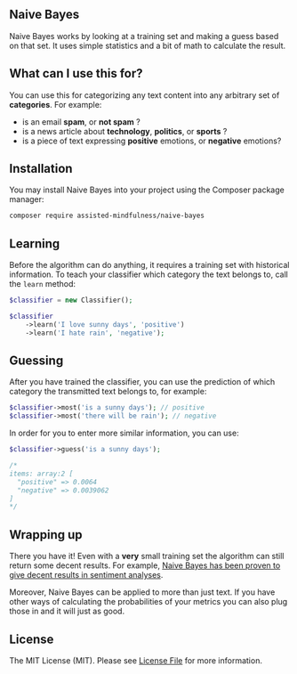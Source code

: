 ## Naive Bayes

Naive Bayes works by looking at a training set and making a guess based on that set.
It uses simple statistics and a bit of math to calculate the result. 

## What can I use this for?

You can use this for categorizing any text content into any arbitrary set of **categories**. For example:

- is an email **spam**, or **not spam** ?
- is a news article about **technology**, **politics**, or **sports** ?
- is a piece of text expressing **positive** emotions, or **negative** emotions?

## Installation

You may install Naive Bayes into your project using the Composer package manager:

```bash
composer require assisted-mindfulness/naive-bayes
```

## Learning

Before the algorithm can do anything, it requires a training set with historical information. To teach your classifier which category the text belongs to, call the `learn` method:

```php
$classifier = new Classifier();

$classifier
    ->learn('I love sunny days', 'positive')
    ->learn('I hate rain', 'negative');
```

## Guessing

After you have trained the classifier, you can use the prediction of which category the transmitted text belongs to, for example:

```php
$classifier->most('is a sunny days'); // positive
$classifier->most('there will be rain'); // negative
```

In order for you to enter more similar information, you can use:
```php
$classifier->guess('is a sunny days');

/*
items: array:2 [
  "positive" => 0.0064
  "negative" => 0.0039062
]
*/
```


## Wrapping up

There you have it! Even with a **very** small training set the algorithm can still return some decent results. For example, [Naive Bayes has been proven to give decent results in sentiment analyses](http://www-nlp.stanford.edu/courses/cs224n/2009/fp/3.pdf).

Moreover, Naive Bayes can be applied to more than just text. If you have other ways of calculating the probabilities of your metrics you can also plug those in and it will just as good.

## License

The MIT License (MIT). Please see [License File](LICENSE.md) for more information.
